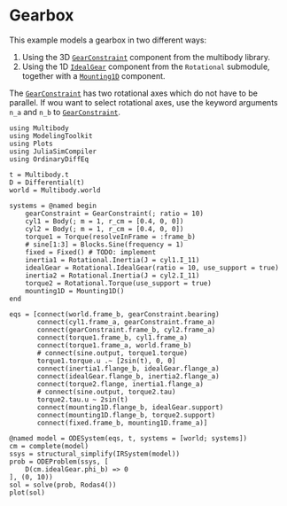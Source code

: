 # Gearbox

This example models a gearbox in two different ways:
1. Using the 3D [`GearConstraint`](@ref) component from the multibody library.
2. Using the 1D [`IdealGear`](@ref) component from the `Rotational` submodule, together with a [`Mounting1D`](@ref) component.

The [`GearConstraint`](@ref) has two rotational axes which do not have to be parallel. If wou want to select rotational axes, use the keyword arguments `n_a` and `n_b` to [`GearConstraint`](@ref).

```@example gearbox
using Multibody
using ModelingToolkit
using Plots
using JuliaSimCompiler
using OrdinaryDiffEq

t = Multibody.t
D = Differential(t)
world = Multibody.world

systems = @named begin
    gearConstraint = GearConstraint(; ratio = 10)
    cyl1 = Body(; m = 1, r_cm = [0.4, 0, 0])
    cyl2 = Body(; m = 1, r_cm = [0.4, 0, 0])
    torque1 = Torque(resolveInFrame = :frame_b)
    # sine[1:3] = Blocks.Sine(frequency = 1)
    fixed = Fixed() # TODO: implement
    inertia1 = Rotational.Inertia(J = cyl1.I_11)
    idealGear = Rotational.IdealGear(ratio = 10, use_support = true)
    inertia2 = Rotational.Inertia(J = cyl2.I_11)
    torque2 = Rotational.Torque(use_support = true)
    mounting1D = Mounting1D()
end

eqs = [connect(world.frame_b, gearConstraint.bearing)
       connect(cyl1.frame_a, gearConstraint.frame_a)
       connect(gearConstraint.frame_b, cyl2.frame_a)
       connect(torque1.frame_b, cyl1.frame_a)
       connect(torque1.frame_a, world.frame_b)
       # connect(sine.output, torque1.torque)
       torque1.torque.u .~ [2sin(t), 0, 0]
       connect(inertia1.flange_b, idealGear.flange_a)
       connect(idealGear.flange_b, inertia2.flange_a)
       connect(torque2.flange, inertia1.flange_a)
       # connect(sine.output, torque2.tau)
       torque2.tau.u ~ 2sin(t)
       connect(mounting1D.flange_b, idealGear.support)
       connect(mounting1D.flange_b, torque2.support)
       connect(fixed.frame_b, mounting1D.frame_a)]

@named model = ODESystem(eqs, t, systems = [world; systems])
cm = complete(model)
ssys = structural_simplify(IRSystem(model))
prob = ODEProblem(ssys, [
    D(cm.idealGear.phi_b) => 0
], (0, 10))
sol = solve(prob, Rodas4())
plot(sol)
```